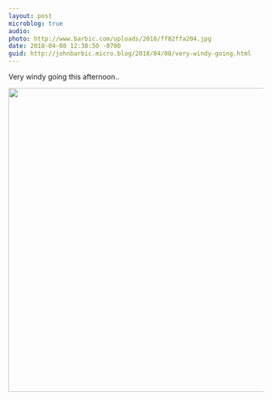 ```yaml
---
layout: post
microblog: true
audio: 
photo: http://www.barbic.com/uploads/2018/ff82ffa204.jpg
date: 2018-04-08 12:38:50 -0700
guid: http://johnbarbic.micro.blog/2018/04/08/very-windy-going.html
---
```

Very windy going this afternoon..

<img src="http://www.barbic.com/uploads/2018/ff82ffa204.jpg" width="600" height="599" />
